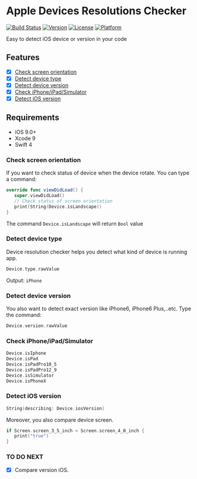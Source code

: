 # Apple Devices Resolutions Checker
[![Build Status](https://travis-ci.org/jack3010/Apple-Devices-Resolutions-Checker.svg?branch=master)](https://travis-ci.org/jack3010/Apple-Devices-Resolutions-Checker)
[![Version](https://img.shields.io/cocoapods/v/ResolutionChecker.svg?style=flat)](http://cocoapods.org/pods/ResolutionChecker)
[![License](https://img.shields.io/cocoapods/l/ResolutionChecker.svg?style=flat)](http://cocoapods.org/pods/ResolutionChecker)
[![Platform](https://img.shields.io/cocoapods/p/ResolutionChecker.svg?style=flat)](http://cocoapods.org/pods/ResolutionChecker)

Easy to detect iOS device or version in your code

## Features

- [x] [Check screen orientation](https://github.com/jack3010/ResolutionChecker#check-screen-orientation)
- [x] [Detect device type](https://github.com/jack3010/ResolutionChecker#detect-device-type)
- [x] [Detect device version](https://github.com/jack3010/ResolutionChecker#detect-device-version)
- [x] [Check iPhone/iPad/Simulator](https://github.com/jack3010/ResolutionChecker#check-iphone/ipad/simulator)
- [x] [Detect iOS version](https://github.com/jack3010/ResolutionChecker#detect-ios-version)

## Requirements

- iOS 9.0+
- Xcode 9
- Swift 4

### Check screen orientation
If you want to check status of device when the device rotate. You can type a command: 

```swift
override func viewDidLoad() {
   super.viewDidLoad()
   // Check status of screen orientation
   print(String(Device.isLandscape))
}
```
The command `Device.isLandscape` will return `Bool` value
### Detect device type
Device resolution checker helps you detect what kind of device is running app. 
```swift
Device.type.rawValue
```
Output: `iPhone`
### Detect device version
You also want to detect exact version like iPhone6, iPhone6 Plus,..etc. Type the command: 
```swift
Device.version.rawValue
```
### Check iPhone/iPad/Simulator
```swift 
Device.isIphone
Device.isPad
Device.isPadPro10_5
Device.isPadPro12_9
Device.isSimulator
Device.isPhoneX
```

### Detect iOS version
```swift
String(describing: Device.iosVersion)
```
Moreover, you also compare device screen. 
```swift
if Screen.screen_3_5_inch < Screen.screen_4_0_inch {
   print("true")
}
```

### TO DO NEXT

- [x] Compare version iOS.



